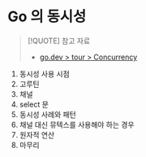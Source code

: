 # Go 의 동시성

> [!QUOTE] 참고 자료
>
> - [go.dev > tour > Concurrency](https://go.dev/tour/concurrency)

1. 동시성 사용 시점
2. 고루틴
3. 채널
4. select 문
5. 동시성 사례와 패턴
6. 채널 대신 뮤텍스를 사용해야 하는 경우
7. 원자적 연산
8. 마무리